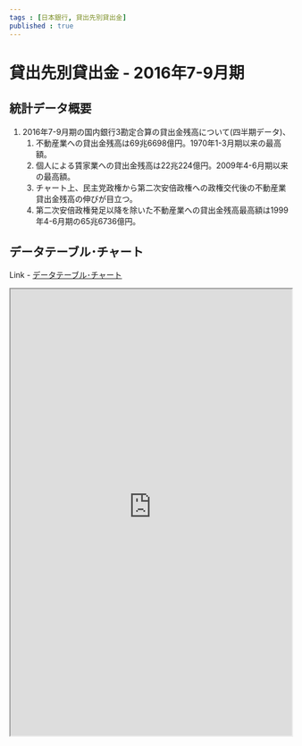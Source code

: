 ```yaml
--- 
tags : [日本銀行, 貸出先別貸出金] 
published : true
---
```

# 貸出先別貸出金 - 2016年7-9月期
## 統計データ概要

1. 2016年7-9月期の国内銀行3勘定合算の貸出金残高について(四半期データ)、 
	1. 不動産業への貸出金残高は69兆6698億円。1970年1-3月期以来の最高額。
	1. 個人による賃家業への貸出金残高は22兆224億円。2009年4-6月期以来の最高額。
	1. チャート上、民主党政権から第二次安倍政権への政権交代後の不動産業貸出金残高の伸びが目立つ。
	1. 第二次安倍政権発足以降を除いた不動産業への貸出金残高最高額は1999年4-6月期の65兆6736億円。
	
## データテーブル･チャート
Link - [データテーブル･チャート](http://knowledgevault.saecanet.com/charts/am-consulting.co.jp-20161117024145.html)
<iframe src="http://knowledgevault.saecanet.com/charts/am-consulting.co.jp-20161117024145.html" width="100%" height="800px"></iframe>